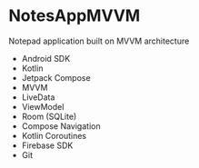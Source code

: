 # NotesAppMVVM
Notepad application built on MVVM architecture
- Android SDK
- Kotlin
- Jetpack Compose
- MVVM
- LiveData
- ViewModel
- Room (SQLite)
- Compose Navigation
- Kotlin Coroutines
- Firebase SDK
- Git
